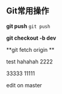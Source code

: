 ## Git常用操作

**git push**
`git push`

**git checkout -b dev**

**git fetch origin **


test hahahah 2222


33333
11111


edit on master